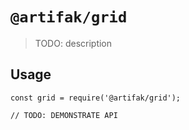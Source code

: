 # `@artifak/grid`

> TODO: description

## Usage

```
const grid = require('@artifak/grid');

// TODO: DEMONSTRATE API
```
